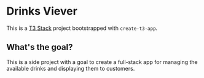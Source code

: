# Drinks Viever 

This is a [T3 Stack](https://create.t3.gg/) project bootstrapped with `create-t3-app`.

## What's the goal? 

This is a side project with a goal to create a full-stack app for managing the available drinks and displaying them to customers. 

